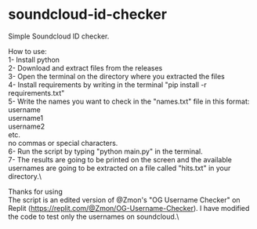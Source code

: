 # soundcloud-id-checker
Simple Soundcloud ID checker.

How to use:\
1- Install python\
2- Download and extract files from the releases\
3- Open the terminal on the directory where you extracted the files\
4- Install requirements by writing in the terminal "pip install -r requirements.txt"\
5- Write the names you want to check in the "names.txt" file in this format:\
username\
username1\
username2\
etc.\
no commas or special characters.\
6- Run the script by typing "python main.py" in the terminal.\
7- The results are going to be printed on the screen and the available usernames are going to be extracted on a file called "hits.txt" in your directory.\

Thanks for using\
The script is an edited version of @Zmon's "OG Username Checker" on Replit (https://replit.com/@Zmon/OG-Username-Checker). I have modified the code to test only the usernames on soundcloud.\
